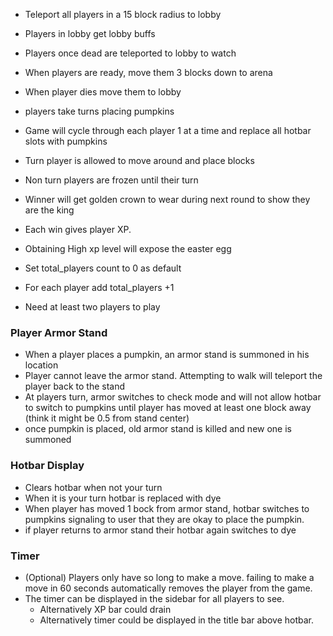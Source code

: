 
* Teleport all players in a 15 block radius to lobby
* Players in lobby get lobby buffs
* Players once dead are teleported to lobby to watch

* When players are ready, move them 3 blocks down to arena
* When player dies move them to lobby
* players take turns placing pumpkins
* Game will cycle through each player 1 at a time and replace all hotbar slots with pumpkins
* Turn player is allowed to move around and place blocks
* Non turn players are frozen until their turn

* Winner will get golden crown to wear during next round to show they are the king
* Each win gives player XP.
* Obtaining High xp level will expose the easter egg


* Set total_players count to 0 as default
* For each player add total_players +1
* Need at least two players to play


### Player Armor Stand
* When a player places a pumpkin, an armor stand is summoned in his location
* Player cannot leave the armor stand. Attempting to walk will teleport the player back to the stand
* At players turn, armor switches to check mode and will not allow hotbar to switch to pumpkins until player has moved at least one block away (think it might be 0.5 from stand center)
* once pumpkin is placed, old armor stand is killed and new one is summoned

### Hotbar Display
* Clears hotbar when not your turn
* When it is your turn hotbar is replaced with dye
* When player has moved 1 bock from armor stand, hotbar switches to pumpkins signaling to user that they are okay to place the pumpkin.
* if player returns to armor stand their hotbar again switches to dye

### Timer
* (Optional) Players only have so long to make a move. failing to make a move in 60 seconds automatically removes the player from the game.
* The timer can be displayed in the sidebar for all players to see.
    - Alternatively XP bar could drain
    - Alternatively timer could be displayed in the title bar above hotbar.
